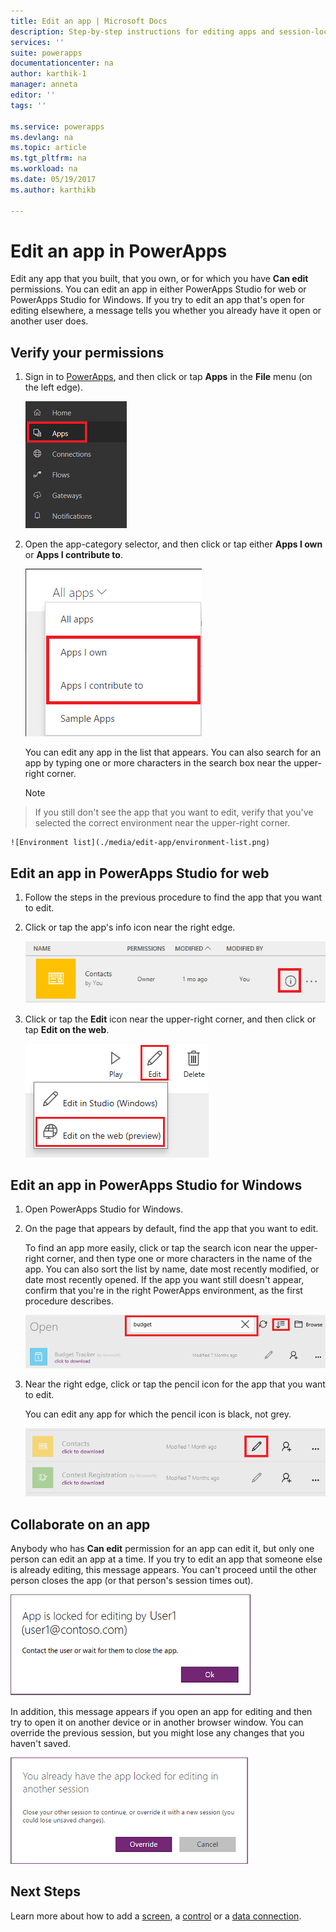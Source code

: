 ```yaml
---
title: Edit an app | Microsoft Docs
description: Step-by-step instructions for editing apps and session-locking scenarios.
services: ''
suite: powerapps
documentationcenter: na
author: karthik-1
manager: anneta
editor: ''
tags: ''

ms.service: powerapps
ms.devlang: na
ms.topic: article
ms.tgt_pltfrm: na
ms.workload: na
ms.date: 05/19/2017
ms.author: karthikb

---
```

# Edit an app in PowerApps
Edit any app that you built, that you own, or for which you have **Can edit** permissions. You can edit an app in either PowerApps Studio for web or PowerApps Studio for Windows. If you try to edit an app that's open for editing elsewhere, a message tells you whether you already have it open or another user does.

## Verify your permissions
1. Sign in to [PowerApps](https://web.powerapps.com), and then click or tap **Apps** in the **File** menu (on the left edge).
   
    ![Apps option on the File menu](./media/edit-app/file-apps.png)
2. Open the app-category selector, and then click or tap either **Apps I own** or **Apps I contribute to**.
   
    ![App-category selector](./media/edit-app/app-category.png)
   
    You can edit any app in the list that appears. You can also search for an app by typing one or more characters in the search box near the upper-right corner.
   
    > [!NOTE]
> If you still don't see the app that you want to edit, verify that you've selected the correct environment near the upper-right corner.
   
    ![Environment list](./media/edit-app/environment-list.png)

## Edit an app in PowerApps Studio for web
1. Follow the steps in the previous procedure to find the app that you want to edit.
2. Click or tap the app's info icon near the right edge.
   
    ![Info icon](./media/edit-app/app-edit.png)
3. Click or tap the **Edit** icon near the upper-right corner, and then click or tap **Edit on the web**.
   
    ![Edit icon](./media/edit-app/edit-icon.png)

## Edit an app in PowerApps Studio for Windows
1. Open PowerApps Studio for Windows.
2. On the page that appears by default, find the app that you want to edit.
   
    To find an app more easily, click or tap the search icon near the upper-right corner, and then type one or more characters in the name of the app. You can also sort the list by name, date most recently modified, or date most recently opened. If the app you want still doesn't appear, confirm that you're in the right PowerApps environment, as the first procedure describes.
   
    ![](./media/edit-app/sort-filter.png)
3. Near the right edge, click or tap the pencil icon for the app that you want to edit.
   
    You can edit any app for which the pencil icon is black, not grey.
   
    ![](./media/edit-app/app-editstudio.png)

## Collaborate on an app
Anybody who has **Can edit** permission for an app can edit it, but only one person can edit an app at a time. If you try to edit an app that someone else is already editing, this message appears. You can't proceed until the other person closes the app (or that person's session times out).

![](./media/edit-app/applock-otheruser.png)

In addition, this message appears if you open an app for editing and then try to open it on another device or in another browser window. You can override the previous session, but you might lose any changes that you haven't saved.

![](./media/edit-app/applock-selfuser.png)

## Next Steps
Learn more about how to add a [screen](add-screen-context-variables.md), a [control](add-configure-controls.md) or a [data connection](add-data-connection.md).

